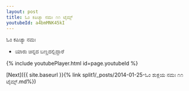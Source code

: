 ```yaml
---
layout: post
title: ಓಂ ಕಪಿಚ್ಯಾ ನಮಃ ೧೧ ಟೈಮ್ಸ್
youtubeId: a4bmMNK45kI
---
```

 
 
 ಓಂ ಕಪಿಚ್ಯಾ ನಮಃ  
 
 -  ಯಾರು ಚಿನ್ನದ ಬಣ್ಣದಲ್ಲಿದ್ದಾರೆ 
 
  
 
  
 
 
 
 
 
 


{% include youtubePlayer.html id=page.youtubeId %}
 
[Next]({{ site.baseurl }}{% link  split1/_posts/2014-01-25-ಓಂ ಶುಕ್ಲಯ ನಮಃ ೧೧ ಟೈಮ್ಸ್.md%})
 

